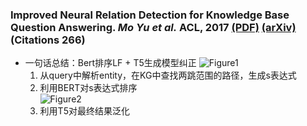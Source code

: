 ### **Improved Neural Relation Detection for Knowledge Base Question Answering.** *Mo Yu et al.* **ACL, 2017** [(PDF)](./imprv-nrd.pdf) [(arXiv)](https://arxiv.org/abs/1704.06194) (Citations 266)
  * 一句话总结：Bert排序LF + T5生成模型纠正
    ![Figure1](./Figure1.png)
    1. 从query中解析entity，在KG中查找两跳范围的路径，生成s表达式
    2. 利用BERT对s表达式排序<br />
    ![Figure2](./Figure2.png)
    3. 利用T5对最终结果泛化<br />

